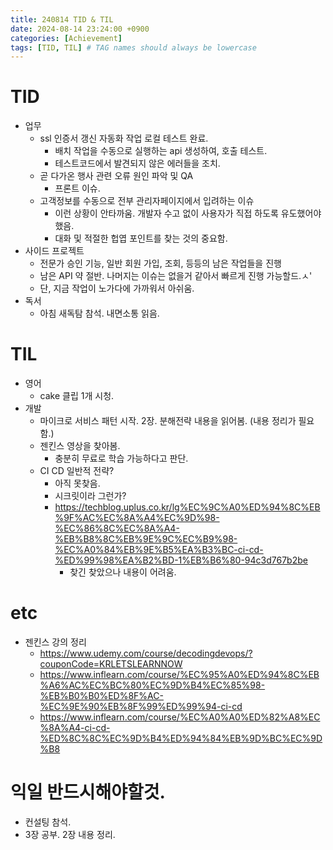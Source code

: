 ```yaml
---
title: 240814 TID & TIL
date: 2024-08-14 23:24:00 +0900
categories: [Achievement]
tags: [TID, TIL] # TAG names should always be lowercase
---
```


# TID

- 업무
  - ssl 인증서 갱신 자동화 작업 로컬 테스트 완료.
    - 배치 작업을 수동으로 실행하는 api 생성하여, 호출 테스트.
    - 테스트코드에서 발견되지 않은 에러들을 조치.
  - 곧 다가온 행사 관련 오류 원인 파악 및 QA
    - 프론트 이슈.
  - 고객정보를 수동으로 전부 관리자페이지에서 입려하는 이슈
    - 이런 상황이 안타까움. 개발자 수고 없이 사용자가 직접 하도록 유도했어야했음.
    - 대화 및 적절한 헙엽 포인트를 찾는 것의 중요함.
- 사이드 프로젝트
  - 전문가 승인 기능, 일반 회원 가입, 조회, 등등의 남은 작업들을 진행
  - 남은 API 약 절반. 나머지는 이슈는 없을거 같아서 빠르게 진행 가능할드.ㅅ'
  - 단, 지금 작업이 노가다에 가까워서 아쉬움.
- 독서
  - 아침 새독탐 참석. 내면소통 읽음.

# TIL

- 영어
  - cake 클립 1개 시청.
- 개발
  - 마이크로 서비스 패턴 시작. 2장. 분해전략 내용을 읽어봄. (내용 정리가 필요함.)
  - 젠킨스 영상을 찾아봄.
    - 충분히 무료로 학습 가능하다고 판단.
  - CI CD 일반적 전략?
    - 아직 못찾음.
    - 시크릿이라 그런가?
    - https://techblog.uplus.co.kr/lg%EC%9C%A0%ED%94%8C%EB%9F%AC%EC%8A%A4%EC%9D%98-%EC%86%8C%EC%8A%A4-%EB%B8%8C%EB%9E%9C%EC%B9%98-%EC%A0%84%EB%9E%B5%EA%B3%BC-ci-cd-%ED%99%98%EA%B2%BD-1%EB%B6%80-94c3d767b2be
      - 찾긴 찾았으나 내용이 어려움.

# etc

- 젠킨스 강의 정리
  - https://www.udemy.com/course/decodingdevops/?couponCode=KRLETSLEARNNOW
  - https://www.inflearn.com/course/%EC%95%A0%ED%94%8C%EB%A6%AC%EC%BC%80%EC%9D%B4%EC%85%98-%EB%B0%B0%ED%8F%AC-%EC%9E%90%EB%8F%99%ED%99%94-ci-cd
  - https://www.inflearn.com/course/%EC%A0%A0%ED%82%A8%EC%8A%A4-ci-cd-%ED%8C%8C%EC%9D%B4%ED%94%84%EB%9D%BC%EC%9D%B8

# 익일 반드시해야할것.

- 컨설팅 참석.
- 3장 공부. 2장 내용 정리.
